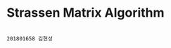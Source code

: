 # Strassen Matrix Algorithm                                                                    
                                                                                                     201801658 김현성
                                                                                                      
                                                                                            
